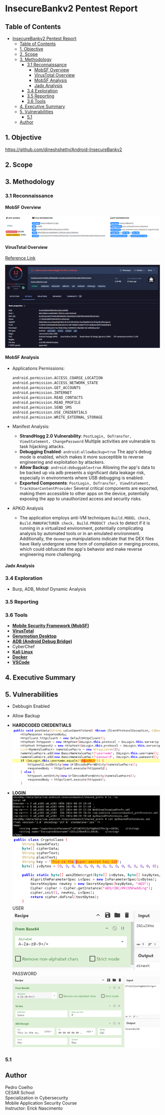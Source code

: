 # InsecureBankv2 Pentest Report


## Table of Contents
- [InsecureBankv2 Pentest Report](#insecurebankv2-pentest-report)
  - [Table of Contents](#table-of-contents)
  - [1. Objective](#1-objective)
  - [2. Scope](#2-scope)
  - [3. Methodology](#3-methodology)
    - [3.1 Reconnaissance](#31-reconnaissance)
      - [MobSF Overview](#mobsf-overview)
      - [VirusTotal Overview](#virustotal-overview)
      - [MobSF Analysis](#mobsf-analysis)
      - [Jadx Analysis](#jadx-analysis)
    - [3.4 Exploration](#34-exploration)
    - [3.5 Reporting](#35-reporting)
    - [3.6 Tools](#36-tools)
  - [4. Executive Summary](#4-executive-summary)
  - [5. Vulnerabilities](#5-vulnerabilities)
    - [5.1](#51)
  - [Author](#author)

## 1. Objective
https://github.com/dineshshetty/Android-InsecureBankv2

## 2. Scope

## 3. Methodology

### 3.1 Reconnaissance

#### MobSF Overview
![alt text](img/mobsf-overview.png)

#### VirusTotal Overview

[Reference Link](https://www.virustotal.com/gui/file/b18af2a0e44d7634bbcdf93664d9c78a2695e050393fcfbb5e8b91f902d194a4)

![alt text](img/virustotal-overview.png)

#### MobSF Analysis

- Applications Permissions: 
    ```
    android.permission.ACCESS_COARSE_LOCATION  
    android.permission.ACCESS_NETWORK_STATE  
    android.permission.GET_ACCOUNTS  
    android.permission.INTERNET  
    android.permission.READ_CONTACTS  
    android.permission.READ_PROFILE  
    android.permission.SEND_SMS  
    android.permission.USE_CREDENTIALS  
    android.permission.WRITE_EXTERNAL_STORAGE	  
    ```    

- Manifest Analysis:  
  - **StrandHogg 2.0 Vulnerability**: `PostLogin, DoTransfer, ViewStatement, ChangePassword` Multiple activities  are vulnerable to task hijacking attacks.
  - **Debugging Enabled**:  `android:allowBackup=true` The app's debug mode is enabled, which makes it more susceptible to reverse engineering and exploitation by attackers.
  - **Allow Backup**: `android:debuggable=true` Allowing the app's data to be backed up via adb presents a significant data leakage risk, especially in environments where USB debugging is enabled.
  - **Exported Components**: `PostLogin, DoTransfer, ViewStatement, TrackUserContentProvider` Several critical components are exported, making them accessible to other apps on the device, potentially exposing the app to unauthorized access and security risks.
  
- APKiD Analysis
  - The application employs anti-VM techniques `Build.MODEL check, Build.MANUFACTURER check, Build.PRODUCT check` to detect if it is running in a virtualized environment, potentially complicating analysis by automated tools or in an emulated environment. Additionally, the `dexmerge` manipulations indicate that the DEX files have likely undergone some form of compilation or merging process, which could obfuscate the app's behavior and make reverse engineering more challenging.

#### Jadx Analysis

### 3.4 Exploration

- Burp, ADB, Mobsf Dynamic Analysis

### 3.5 Reporting

### 3.6 Tools
- **[Mobile Security Framework (MobSF)](https://github.com/MobSF/Mobile-Security-Framework-MobSF)**
- **[VirusTotal](https://www.virustotal.com/)**
- **[Genymotion Desktop](https://docs.genymotion.com/desktop/)**
- **[ADB (Android Debug Bridge)](https://developer.android.com/studio/command-line/adb)**
-  CyberChef
- **[Kali Linux](https://www.kali.org/)**
- **[Docker](https://www.docker.com/)**
- **[VSCode](https://code.visualstudio.com/)**


## 4. Executive Summary

## 5. Vulnerabilities
- Debbugin Enabled
- Allow Backup



- **HARDCODED CREDENTIALS**  
![alt text](image.png)


- **LOGIN**  
![alt text](image-3.png)
![alt text](image-5.png)
USER  
![alt text](image-4.png)
PASSWORD    
![alt text](image-2.png)


### 5.1 




## Author
Pedro Coelho  
CESAR School  
Specialization in Cybersecurity  
Mobile Application Security Course  
Instructor: Erick Nascimento